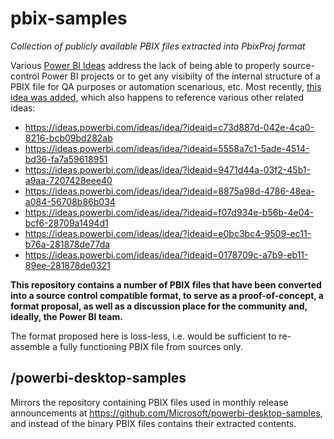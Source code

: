 # pbix-samples

*Collection of publicly available PBIX files extracted into PbixProj format*

Various [Power BI Ideas](https://ideas.powerbi.com/ideas) address the lack of being able to properly source-control Power BI projects or to get any visibilty of the internal structure of a PBIX file for QA purposes or automation scenarious, etc. Most recently, [this idea was added](https://ideas.powerbi.com/ideas/idea/?ideaid=9daf5a6b-19e1-4b79-9e7c-78d877d54542), which also happens to reference various other related ideas:

- https://ideas.powerbi.com/ideas/idea/?ideaid=c73d887d-042e-4ca0-8216-bcb09bd282ab
- https://ideas.powerbi.com/ideas/idea/?ideaid=5558a7c1-5ade-4514-bd36-fa7a59618951
- https://ideas.powerbi.com/ideas/idea/?ideaid=9471d44a-03f2-45b1-a9aa-7207428eee40
- https://ideas.powerbi.com/ideas/idea/?ideaid=8875a98d-4786-48ea-a084-56708b86b034
- https://ideas.powerbi.com/ideas/idea/?ideaid=f07d934e-b56b-4e04-bcf6-28709a1494d1
- https://ideas.powerbi.com/ideas/idea/?ideaid=e0bc3bc4-9509-ec11-b76a-281878de77da
- https://ideas.powerbi.com/ideas/idea/?ideaid=0178709c-a7b9-eb11-89ee-281878de0321

**This repository contains a number of PBIX files that have been converted into a source control compatible format, to serve as a proof-of-concept, a format proposal, as well as a discussion place for the community and, ideally, the Power BI team.**

The format proposed here is loss-less, i.e. would be sufficient to re-assemble a fully functioning PBIX file from sources only.

## /powerbi-desktop-samples

Mirrors the repository containing PBIX files used in monthly release announcements at https://github.com/Microsoft/powerbi-desktop-samples, and instead of the binary PBIX files contains their extracted contents.
